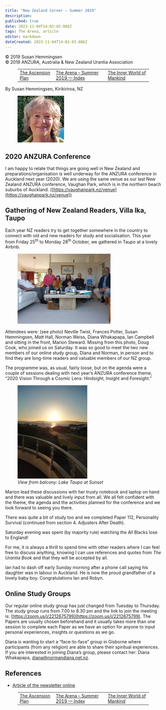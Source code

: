 ```yaml
---
title: "New Zealand Corner – Summer 2019"
description: 
published: true
date: 2023-11-04T14:02:03.086Z
tags: The Arena, article
editor: markdown
dateCreated: 2023-11-04T14:02:03.086Z
---
```


<p class="v-card v-sheet theme--light gray lighten-3 px-2">© 2019 Susan Hemmingsen<br>© 2019 ANZURA, Australia & New Zealand Urantia Association</p>
<figure class="table chapter-navigator">
  <table>
    <tbody>
      <tr>
        <td>
        <a href="/en/article/Daniel_Swadling/The_Ascension_Plan">
          <span class="mdi mdi-arrow-left-drop-circle"></span><span class="pl-2">The Ascension Plan</span>
        </a>
        </td>
        <td>
        <a href="/en/index/articles_arena#the-arena-summer-2019">
          <span class="mdi mdi-book-open-variant"></span><span class="pl-2">The Arena – Summer 2019 — Index</span>
        </a>
        </td>
        <td>
        <a href="/en/article/Nigel_Nunn/The_Inner_World_of_Mankind">
          <span class="pr-2">The Inner World of Mankind</span><span class="mdi mdi-arrow-right-drop-circle"></span>
        </a>
        </td>
      </tr>
    </tbody>
  </table>
</figure>


By Susan Hemmingsen, Kirikiriroa, NZ

<figure id="Figure_1" class="image urantiapedia">
<img src="/image/article/The_Arena/Susan-Hemmingsen-150x150.jpg" alt="Susan Hemmingsen">
</figure>

## 2020 ANZURA Conference

I am happy to relate that things are going well in New Zealand and preparations/organisation is well underway for the ANZURA conference in Auckland next year (2020). We are using the same venue as our last New Zealand ANZURA conference, Vaughan Park, which is in the northern beach suburbs of Auckland.  ([https://vaughanpark.nz/venue](https://vaughanpark.nz/venue))


## Gathering of New Zealand Readers, Villa Ika, Taupo

Each year NZ readers try to get together somewhere in the country to connect with old and new readers for study and socialisation. This year from Friday 25<sup>th</sup> to Monday 28<sup>th</sup> October, we gathered in Taupo at a lovely Airbnb.

<figure id="Figure_2" class="image urantiapedia image-style-align-right">
<img src="/image/article/The_Arena/Group-Taupo-Meeting-300x225.jpg" alt="New Zealand Readers">
</figure>

Attendees were: (see photo) Neville Twist, Frances Potter, Susan Hemmingsen, Matt Hall, Norman Weiss, Diana Whakapapa, Ian Campbell and sitting in the front, Marion Steward.  Missing from this photo, Doug Cook, who joined us on Saturday. It was so good to meet the two new members of our online study group, Diana and Norman, in person and to find they are long-time readers and valuable members of our NZ group.

The programme was, as usual, fairly loose, but on the agenda were a couple of sessions dealing with next year’s ANZURA conference theme, “2020 Vision Through a Cosmic Lens: Hindsight, Insight and Foresight.”

<figure id="Figure_3" class="image urantiapedia image-style-align-left">
<img src="/image/article/The_Arena/Lake-Taupo-at-Sunset-225x300.jpg" alt="Lake Taupo">
<figcaption><em>View from balcony: Lake Taupo at Sunset</em></figcaption>
</figure>

Marion lead these discussions with her trusty notebook and laptop on hand and there was valuable and lively input from all. We all felt confident with the theme, the agenda and the activities planned for the conference and we look forward to seeing you there.

There was quite a bit of study too and we completed Paper 112, Personality Survival (continued from section 4. Adjusters After Death).

Saturday evening was spent (by majority rule) watching the All Blacks lose to England!

For me, it is always a thrill to spend time with other readers where I can feel free to discuss anything, knowing I can use references and quotes from _The Urantia Book_ and that they will be accepted by all.

Ian had to dash off early Sunday morning after a phone call saying his daughter was in labour in Auckland. He is now the proud grandfather of a lovely baby boy. Congratulations Ian and Robyn.



## Online Study Groups

Our regular online study group has just changed from Tuesday to Thursday. The study group runs from 7.00 to 8.30 pm and the link to join the meeting is: [https://zoom.us/j/2212675799](https://zoom.us/j/2212675799). The Papers are usually chosen beforehand and it usually takes more than one session to complete each Paper as we have an option for anyone to input personal experiences, insights or questions as we go.

Diana is wanting to start a “face-to-face” group in Gisborne where participants (from any religion) are able to share their spiritual experiences. If you are interested in joining Diana’s group, please contact her: Diana Whakapapa, [diana@normandiana.net.nz](mailto:diana@normandiana.net.nz).

## References

- [Article of the newsletter online](https://anzura.urantia-association.org/2019/12/16/new-zealand-corner-summer-2019)

<figure class="table chapter-navigator">
  <table>
    <tbody>
      <tr>
        <td>
        <a href="/en/article/Daniel_Swadling/The_Ascension_Plan">
          <span class="mdi mdi-arrow-left-drop-circle"></span><span class="pl-2">The Ascension Plan</span>
        </a>
        </td>
        <td>
        <a href="/en/index/articles_arena#the-arena-summer-2019">
          <span class="mdi mdi-book-open-variant"></span><span class="pl-2">The Arena – Summer 2019 — Index</span>
        </a>
        </td>
        <td>
        <a href="/en/article/Nigel_Nunn/The_Inner_World_of_Mankind">
          <span class="pr-2">The Inner World of Mankind</span><span class="mdi mdi-arrow-right-drop-circle"></span>
        </a>
        </td>
      </tr>
    </tbody>
  </table>
</figure>
